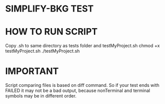 SIMPLIFY-BKG TEST
===========

HOW TO RUN SCRIPT
===========
Copy <yourProject>.sh to same directory as tests folder and testMyProject.sh
chmod +x testMyProject.sh
./testMyProject.sh

IMPORTANT
===========
Script comparing files is based on diff command. So if your test ends with FAILED it may not be a bad output, because nonTerminal and terminal symbols may be in different order.
